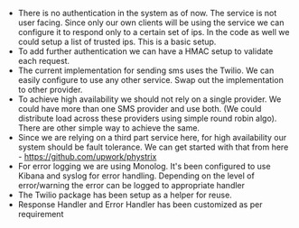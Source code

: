 
 * There is no authentication in the system as of now. The service is not user facing. Since only our own clients will be using the service we can configure it to respond only to a certain set of ips. In the code as well we could setup a list of trusted ips. This is a basic setup.
 * To add further authentication we can have a HMAC setup to validate each request.
 * The current implementation for sending sms uses the Twilio. We can easily configure to use any other service. Swap out the implementation to other provider.
 * To achieve high availability we should not rely on a single provider. We could have more than one SMS provider and use both. (We could distribute load across these providers using simple round robin algo). There are other simple way to achieve the same.
 * Since we are relying on a third part service here, for high availability our system should be fault tolerance. We can get started with that from here - https://github.com/upwork/phystrix
 *  For error logging we are using Monolog. It's been configured to use Kibana and syslog for error handling. Depending on the level of error/warning the error can be logged to appropriate handler
 * The Twilio package has been setup as a helper for reuse.
 * Response Handler and Error Handler has been customized as per requirement
